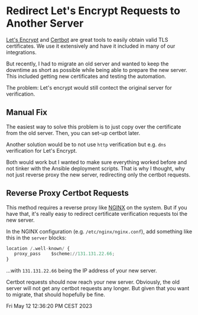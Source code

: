 # Redirect Let's Encrypt Requests to Another Server

[Let's Encrypt](https://letsencrypt.org/) and [Certbot](https://certbot.eff.org) are great tools to easily obtain valid TLS certificates.
We use it extensively and have it included in many of our integrations.

But recently, I had to migrate an old server and wanted to keep the downtime as short as possible while being able to prepare the new server.
This included getting new certificates and testing the automation.

The problem: Let's encrypt would still contect the original server for verification.


## Manual Fix

The easiest way to solve this problem is to just copy over the certificate from the old server.
Then, you can set-up certbot later.

Another solution would be to not use `http` verification but e.g. `dns` verification for Let's Encrypt.

Both would work but I wanted to make sure everything worked before and not tinker with the Ansible deployment scripts.
That is why I thought, why not just reverse proxy the new server, redirecting only the certbot requests.


## Reverse Proxy Certbot Requests

This method requires a reverse proxy like [NGINX](https://nginx.com) on the system.
But if you have that, it's really easy to redirect certificate verification requests toi the new server.

In the NGINX configuration (e.g. `/etc/nginx/nginx.conf`), add something like this in the `server` blocks:

```python
location /.well-known/ {
   proxy_pass    $scheme://131.131.22.66;
}
```

…with `131.131.22.66` being the IP address of your new server.

Certbot requests should now reach your new server.
Obviously, the old server will not get any certbot requests any longer.
But given that you want to migrate, that should hopefully be fine.

<time>
Fri May 12 12:36:20 PM CEST 2023
</time>
